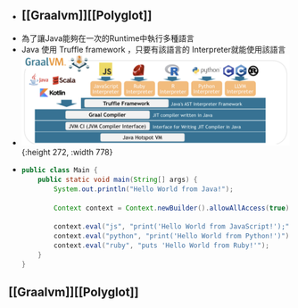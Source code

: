 - ## [[Graalvm]][[Polyglot]]
- 為了讓Java能夠在一次的Runtime中執行多種語言
- Java 使用 Truffle framework ，只要有該語言的 Interpreter就能使用該語言
- ![graalvm_truffle.png](../assets/graalvm_truffle_1678346468276_0.png){:height 272, :width 778}
- ```java
  public class Main {
      public static void main(String[] args) {
          System.out.println("Hello World from Java!");
  
          Context context = Context.newBuilder().allowAllAccess(true).build();
  
          context.eval("js", "print('Hello World from JavaScript!');");
          context.eval("python", "print('Hello World from Python!')");
          context.eval("ruby", "puts 'Hello World from Ruby!'");
      }
  }
  ```
## [[Graalvm]][[Polyglot]]